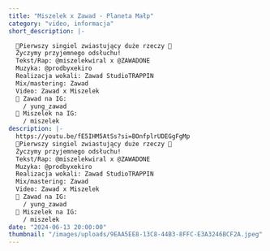 ```yaml
---
title: "Miszelek x Zawad - Planeta Małp"
category: "video, informacja"
short_description: |-

  🐒Pierwszy singiel zwiastujący duże rzeczy 🐒
  Życzymy przyjemnego odsłuchu!
  Tekst/Rap: ‪@miszelekwiral‬ x ‪@ZAWADONE‬
  Muzyka: ‪@prodbyxekiro‬
  Realizacja wokali: Zawad StudioTRAPPIN
  Mix/mastering: Zawad
  Video: Zawad x Miszelek
  📸 Zawad na IG:
    / yung_zawad
  📸 Miszelek na IG:
    / miszelek
description: |-
  https://youtu.be/fE5IHM5AtSs?si=BOnfplrUDEGgFgMp
  🐒Pierwszy singiel zwiastujący duże rzeczy 🐒
  Życzymy przyjemnego odsłuchu!
  Tekst/Rap: ‪@miszelekwiral‬ x ‪@ZAWADONE‬
  Muzyka: ‪@prodbyxekiro‬
  Realizacja wokali: Zawad StudioTRAPPIN
  Mix/mastering: Zawad
  Video: Zawad x Miszelek
  📸 Zawad na IG:
    / yung_zawad
  📸 Miszelek na IG:
    / miszelek
date: "2024-06-13 20:00:00"
thumbnail: "/images/uploads/9EAA5EE8-13C8-44B3-8FFC-E3A3246BCF2A.jpeg"
---
```

